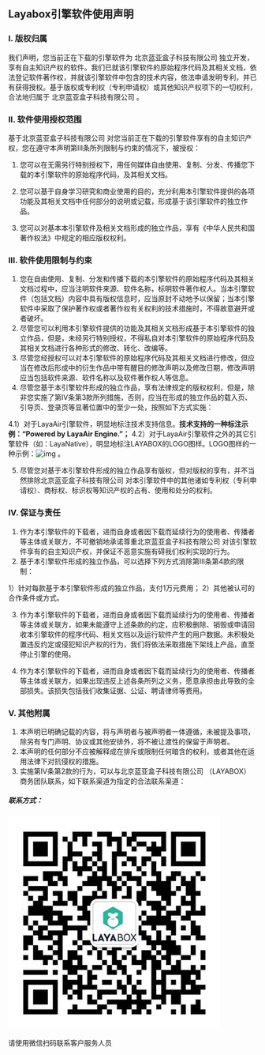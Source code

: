 ## Layabox引擎软件使用声明

### I. 版权归属

我们声明，您当前正在下载的引擎软件为  北京蓝亚盒子科技有限公司  独立开发，享有自主知识产权的软件。我们已就该引擎软件的原始程序代码及其相关文档，依法登记软件著作权，并就该引擎软件中包含的技术内容，依法申请发明专利，并已有获得授权。基于版权或专利权（专利申请权）或其他知识产权项下的一切权利，合法地归属于 北京蓝亚盒子科技有限公司  。



### II. 软件使用授权范围

基于北京蓝亚盒子科技有限公司 对您当前正在下载的引擎软件享有的自主知识产权，您在遵守本声明第III条所列限制与约束的情况下，被授权：

1. 您可以在无需另行特别授权下，用任何媒体自由使用、复制、分发、传播您下载的本引擎软件的原始程序代码，及其相关文档。

2. 您可以基于自身学习研究和商业使用的目的，充分利用本引擎软件提供的各项功能及其相关文档中任何部分的说明或记载，形成基于该引擎软件的独立作品。

3. 您可以对基本本引擎软件及相关文档形成的独立作品，享有《中华人民共和国著作权法》中规定的相应版权权利。

   

### III. 软件使用限制与约束
1. 您在自由使用、复制、分发和传播下载的本引擎软件的原始程序代码及其相关文档过程中，应当注明软件来源、软件名称，标明软件著作权人。当本引擎软件（包括文档）内容中具有版权信息时，应当原封不动地予以保留；当本引擎软件中采取了保护著作权或者著作权有关权利的技术措施时，不得故意避开或者破坏。
2. 尽管您可以利用本引擎软件提供的功能及其相关文档形成基于本引擎软件的独立作品，但是，未经另行特别授权，不得私自对本引擎软件的原始程序代码及其相关文档进行各种形式的修改、转化、改编等。
3. 尽管您经授权可以对本引擎软件的原始程序代码及其相关文档进行修改，但应当在修改后形成中的衍生作品中带有醒目的修改声明以及修改日期，修改声明应当包括软件来源、软件名称以及软件著作权人等信息。
4. 尽管您基于本引擎软件形成的独立作品，享有法律规定的版权权利，但是，除非您实施了第IV条第3款所列措施，否则，应当在形成的独立作品的载入页、引导页、登录页等显著位置中的至少一处，按照如下方式实施：

4.1）对于LayaAir引擎软件，明显地标注技术支持信息。**技术支持的一种标注示例：“Powered by LayaAir Engine.”；**
4.2）对于LayaAir引擎软件之外的其它引擎软件（如：LayaNative），明显地标注LAYABOX的LOGO图样。LOGO图样的一种示例：![img](https://www.layabox.com/statement/img/logo.png) 。

5. 尽管您对基于本引擎软件形成的独立作品享有版权，但对版权的享有，并不当然排除北京蓝亚盒子科技有限公司 对本引擎软件中的其他诸如专利权（专利申请权）、商标权、标识权等知识产权的占有、使用和处分的权利。

   

### IV. 保证与责任
1. 作为本引擎软件的下载者，进而自身或者因下载而延续行为的使用者、传播者等主体或关联方，不可撤销地承诺尊重北京蓝亚盒子科技有限公司 对该引擎软件享有的自主知识产权，并保证不恶意实施有碍我们权利实现的行为。
2. 基于本引擎软件形成的独立作品，可以选择下列方式消除第III条第4款的限制：

1）针对每款基于本引擎软件形成的独立作品，支付1万元费用；
2）其他被认可的合作条件或方式。

3. 作为本引擎软件的下载者，进而自身或者因下载而延续行为的使用者、传播者等主体或关联方，如果未能遵守上述条款的约定，应积极删除、销毁或申请回收本引擎软件的程序代码、相关文档以及运行软件产生的用户数据。未积极处置违反约定或侵犯知识产权的行为，我们将依法采取措施下架线上产品，直至停止引擎的使用。

4. 作为本引擎软件的下载者，进而自身或者因下载而延续行为的使用者、传播者等主体或关联方，如果出现违反上述各条所列之义务，愿意承担由此导致的全部损失。该损失包括我们收集证据、公证、聘请律师等费用。

   

### V. 其他附属
1. 本声明已明确记载的内容，将与声明者与被声明者一体遵循，未被提及事项，除另有专门声明、协议或其他安排外，将不被让渡性的保留于声明者。
2. 本声明的任何部分不应被解释成在排斥或限制任何暗含的权利，或者其他在适用法律下对抗侵权的措施。
3. 实施第IV条第2款的行为，可以与北京蓝亚盒子科技有限公司 （LAYABOX）商务团队联系，如下联系渠道为指定的合法联系渠道：

##### 联系方式：

![](wechatQRcode.jpg) 

请使用微信扫码联系客户服务人员
